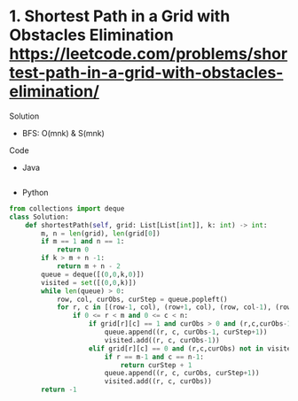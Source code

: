 # 1. Shortest Path in a Grid with Obstacles Elimination https://leetcode.com/problems/shortest-path-in-a-grid-with-obstacles-elimination/

Solution

- BFS: O(mnk) & S(mnk)

Code

- Java

```java

```

- Python

```python
from collections import deque
class Solution:
    def shortestPath(self, grid: List[List[int]], k: int) -> int:
        m, n = len(grid), len(grid[0])
        if m == 1 and n == 1:
            return 0
        if k > m + n -1:
            return m + n - 2
        queue = deque([(0,0,k,0)])
        visited = set([(0,0,k)])
        while len(queue) > 0:
            row, col, curObs, curStep = queue.popleft()
            for r, c in [(row-1, col), (row+1, col), (row, col-1), (row, col+1)]:
                if 0 <= r < m and 0 <= c < n:
                    if grid[r][c] == 1 and curObs > 0 and (r,c,curObs-1) not in visited:
                        queue.append((r, c, curObs-1, curStep+1))
                        visited.add((r, c, curObs-1))
                    elif grid[r][c] == 0 and (r,c,curObs) not in visited:
                        if r == m-1 and c == n-1:
                            return curStep + 1
                        queue.append((r, c, curObs, curStep+1))
                        visited.add((r, c, curObs))
        return -1
```
